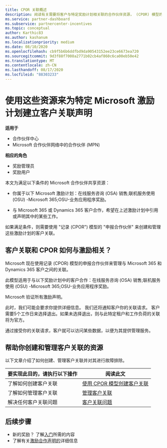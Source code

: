 ```yaml
---
title: CPOR 关联概述
description: 阅读有关需要将客户与特定奖励计划相关联的合作伙伴资源， (CPOR) 模型的申报合作伙伴。
ms.service: partner-dashboard
ms.subservice: partnercenter-incentives
ms.topic: conceptual
author: Karthic83
ms.author: kashanum
ms.localizationpriority: medium
ms.date: 08/10/2020
ms.openlocfilehash: cb9f5b6b6ddfbd9da90543152ee23ce6673ea720
ms.sourcegitcommit: 9d3f88f7008a2771b02cb4af860c6ca00eb50e42
ms.translationtype: MT
ms.contentlocale: zh-CN
ms.lasthandoff: 08/17/2020
ms.locfileid: "88303233"
---
```

# <a name="use-these-resources-to-make-customer-association-claims-for-specific-microsoft-incentives-programs"></a>使用这些资源来为特定 Microsoft 激励计划建立客户关联声明

**适用于**

- 合作伙伴中心
- Microsoft 合作伙伴网络中的合作伙伴 (MPN) 

**相应的角色**

- 奖励管理员
- 奖励用户

本文为满足以下条件的 Microsoft 合作伙伴共享资源：

- 你属于以下 Microsoft 激励计划：在线服务咨询 (OSA) 销售;联机服务使用 (OSU) -Microsoft 365;OSU-业务应用程序奖励。

- 与 Microsoft 365 或 Dynamics 365 客户合作，希望在上述激励计划中引用或声明其中的某些工作。

如果满足条件，则需要使用 "记录 (CPOR") 模型的 "申报合作伙伴" 来创建和管理这些激励计划的客户关联。
 
## <a name="how-do-customer-associations-and-cpor-relate-to-incentives"></a>客户关联和 CPOR 如何与激励相关？

Microsoft 现在使用记录 (CPOR) 模型的申报合作伙伴来管理与 Microsoft 365 和 Dynamics 365 客户之间的关联。

此模型适用于与以下奖励计划中的客户合作：在线服务咨询 (OSA) 销售;联机服务使用 (OSU) -Microsoft 365;OSU-业务应用程序奖励。

Microsoft 验证所有激励声明。

此时，我们可能会要求你提供详细信息。 我们还将通知客户你的关联请求。 客户需要5个工作日来选择退出。如果未选择退出，则与此特定租户和工作负荷的关联将为官方。

通过接受你的关联请求，客户就可以访问某些数据，以便为其提供管理服务。 

## <a name="resources-to-help-you-create-and-manage-customer-associations"></a>帮助你创建和管理客户关联的资源

以下文章介绍了如何创建、管理客户关联并对其进行故障排除。

|  **要实现此目的，请执行以下操作**  |  **阅读此文**  |
|--------------|-----------|
| 了解如何创建客户关联  | [使用 CPOR 模型创建客户关联](submit-osa-claim.md)  |
|了解如何管理客户关联  | [管理客户关联](incentives-manage-customer-associations.md)  |
|解决任何客户关联问题  | [客户关联问题](incentives-customer-association-issues.md)  |

## <a name="next-steps"></a>后续步骤

- 新的奖励？ 了解[入门](incentives-get-started-intro.md)所需的内容
- 了解有关[激励合作声明的](claims-overview.md)详细信息
